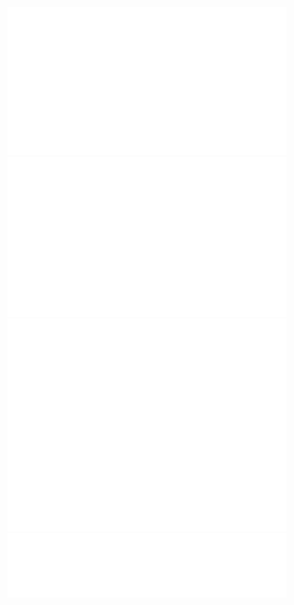 ![Metrics](https://github.com/RMrobb1e/RMrobb1e/blob/main/metrics.plugin.achievements.svg) ![Metrics](https://github.com/RMrobb1e/RMrobb1e/blob/main/metrics.plugin.habits.charts.svg)
![Metrics](https://github.com/RMrobb1e/RMrobb1e/blob/main/github-metrics.svg)
![Metrics](https://github.com/RMrobb1e/RMrobb1e/blob/main/metrics.plugin.reactions.svg)



<!---
RMrobb1e/RMrobb1e is a ✨ special ✨ repository because its `README.md` (this file) appears on your GitHub profile.
You can click the Preview link to take a look at your changes.
--->
